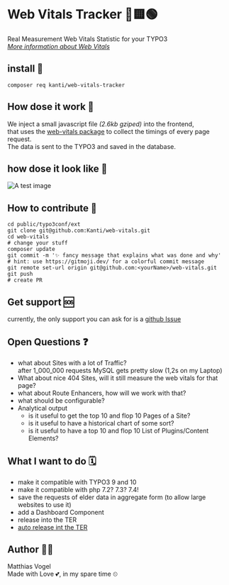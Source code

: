 # Web Vitals Tracker 🔺🟨🟢

Real Measurement Web Vitals Statistic for your TYPO3  
_[More information about Web Vitals](https://web.dev/vitals/)_

## install 🎁

```composer req kanti/web-vitals-tracker```

<!-- Or via [TER](https://extensions.typo3.org/extension/web_vitals_tracker) (not for now 😢)-->

## How dose it work 🦾

We inject a small javascript file _(2.6kb gziped)_ into the frontend,  
that uses the [web-vitals package](https://www.npmjs.com/package/web-vitals) to collect the timings of every page request.  
The data is sent to the TYPO3 and saved in the database.

## how dose it look like 👀

![A test image](./Documentation/Images/wev_vitals_screenshot.png)

## How to contribute 🤝

```
cd public/typo3conf/ext
git clone git@github.com:Kanti/web-vitals.git
cd web-vitals
# change your stuff
composer update
git commit -m '✨ fancy message that explains what was done and why'
# hint: use https://gitmoji.dev/ for a colorful commit message
git remote set-url origin git@github.com:<yourName>/web-vitals.git
git push
# create PR
```
## Get support 🆘

currently, the only support you can ask for is a  [github Issue](https://github.com/Kanti/web-vitals/issues?q=)

## Open Questions ❓

- what about Sites with a lot of Traffic?  
after 1_000_000 requests MySQL gets pretty slow (1,2s on my Laptop)
- What about nice 404 Sites, will it still measure the web vitals for that page?
- what about Route Enhancers, how will we work with that?
- what should be configurable?
- Analytical output
  - is it useful to get the top 10 and flop 10 Pages of a Site?
  - is it useful to have a historical chart of some sort?
  - is it useful to have a top 10 and flop 10 List of Plugins/Content Elements?

## What I want to do 🗓️

- make it compatible with TYPO3 9 and 10
- make it compatible with php 7.2? 7.3? 7.4!
- save the requests of elder data in aggregate form (to allow large websites to use it)
- add a Dashboard Component
- release into the TER
- [auto release int the TER](https://gist.github.com/einpraegsam/cefeb79a6904e113d208363a4d8aa418)

## Author 🚶‍♂️

Matthias Vogel  
Made with Love 💕, in my spare time ⏲
